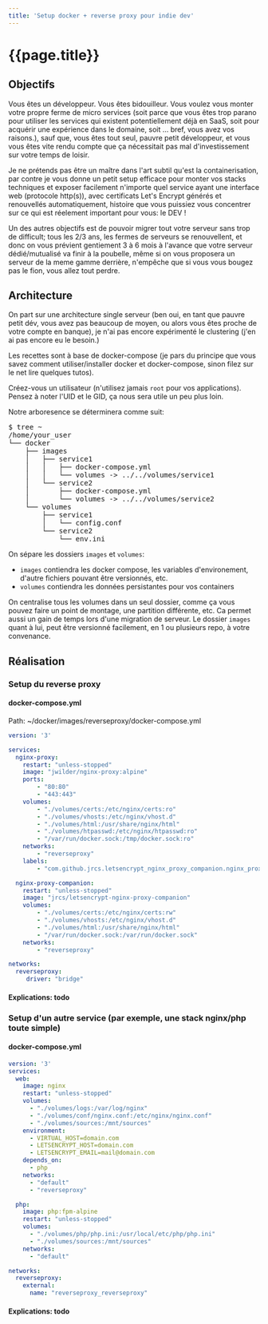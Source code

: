 ```yaml
---
title: 'Setup docker + reverse proxy pour indie dev'
---
```


# {{page.title}}

## Objectifs
Vous êtes un développeur. Vous êtes bidouilleur. Vous voulez vous monter votre propre ferme de micro services (soit parce que vous êtes trop parano pour utiliser les services qui existent potentiellement déjà en SaaS, soit pour acquérir une expérience dans le domaine, soit ... bref, vous avez vos raisons.), sauf que, vous êtes tout seul, pauvre petit développeur, et vous vous êtes vite rendu compte que ça nécessitait pas mal d'investissement sur votre temps de loisir.

Je ne prétends pas être un maître dans l'art subtil qu'est la containerisation, par contre je vous donne un petit setup efficace pour monter vos stacks techniques et exposer facilement n'importe quel service ayant une interface web (protocole http(s)), avec certificats Let's Encrypt générés et renouvellés automatiquement, histoire que vous puissiez vous concentrer sur ce qui est réelement important pour vous: le DEV !

Un des autres objectifs est de pouvoir migrer tout votre serveur sans trop de difficult; tous les 2/3 ans, les fermes de serveurs se renouvellent, et donc on vous prévient gentiement 3 à 6 mois à l'avance que votre serveur dédié/mutualisé va finir à la poubelle, même si on vous proposera un serveur de la meme gamme derrière, n'empêche que si vous vous bougez pas le fion, vous allez tout perdre.

## Architecture
On part sur une architecture single serveur (ben oui, en tant que pauvre petit dév, vous avez pas beaucoup de moyen, ou alors vous êtes proche de votre compte en banque), je n'ai pas encore expérimenté le clustering (j'en ai pas encore eu le besoin.)

Les recettes sont à base de docker-compose (je pars du principe que vous savez comment utiliser/installer docker et docker-compose, sinon filez sur le net lire quelques tutos).

Créez-vous un utilisateur (n'utilisez jamais `root` pour vos applications). Pensez à noter l'UID et le GID, ça nous sera utile un peu plus loin.

Notre arboresence se déterminera comme suit:
<pre>
$ tree ~
/home/your_user
└── docker
    ├── images
    │   ├── service1
    │   │   ├── docker-compose.yml
    │   │   └── volumes -> ../../volumes/service1
    │   └── service2
    │       ├── docker-compose.yml
    │       └── volumes -> ../../volumes/service2
    └── volumes
        ├── service1
        │   └── config.conf
        └── service2
            └── env.ini
</pre>

On sépare les dossiers `images` et `volumes`:
* `images` contiendra les docker compose, les variables d'environement, d'autre fichiers pouvant être versionnés, etc.
* `volumes` contiendra les données persistantes pour vos containers

On centralise tous les volumes dans un seul dossier, comme ça vous pouvez faire un point de montage, une partition différente, etc. Ca permet aussi un gain de temps lors d'une migration de serveur.
Le dossier `images` quant à lui, peut être versionné facilement, en 1 ou plusieurs repo, à votre convenance.

## Réalisation

### Setup du reverse proxy

#### docker-compose.yml
Path: ~/docker/images/reverseproxy/docker-compose.yml

```yaml
version: '3'

services:
  nginx-proxy:
    restart: "unless-stopped"
    image: "jwilder/nginx-proxy:alpine"
    ports:
        - "80:80"
        - "443:443"
    volumes:
        - "./volumes/certs:/etc/nginx/certs:ro"
        - "./volumes/vhosts:/etc/nginx/vhost.d"
        - "./volumes/html:/usr/share/nginx/html"
        - "./volumes/htpasswd:/etc/nginx/htpasswd:ro"
        - "/var/run/docker.sock:/tmp/docker.sock:ro"
    networks:
        - "reverseproxy"
    labels:
        - "com.github.jrcs.letsencrypt_nginx_proxy_companion.nginx_proxy"

  nginx-proxy-companion:
    restart: "unless-stopped"
    image: "jrcs/letsencrypt-nginx-proxy-companion"
    volumes:
        - "./volumes/certs:/etc/nginx/certs:rw"
        - "./volumes/vhosts:/etc/nginx/vhost.d"
        - "./volumes/html:/usr/share/nginx/html"
        - "/var/run/docker.sock:/var/run/docker.sock"
    networks:
        - "reverseproxy"

networks:
  reverseproxy:
     driver: "bridge"
```

#### Explications: todo

### Setup d'un autre service (par exemple, une stack nginx/php toute simple)

#### docker-compose.yml

```yaml
version: '3'
services:
  web:
    image: nginx
    restart: "unless-stopped"
    volumes:
      - "./volumes/logs:/var/log/nginx"
      - "./volumes/conf/nginx.conf:/etc/nginx/nginx.conf"
      - "./volumes/sources:/mnt/sources"
    environment:
      - VIRTUAL_HOST=domain.com
      - LETSENCRYPT_HOST=domain.com
      - LETSENCRYPT_EMAIL=mail@domain.com
    depends_on:
      - php
    networks:
      - "default"
      - "reverseproxy"

  php:
    image: php:fpm-alpine
    restart: "unless-stopped"
    volumes:
      - "./volumes/php/php.ini:/usr/local/etc/php/php.ini"
      - "./volumes/sources:/mnt/sources"
    networks:
      - "default"

networks:
  reverseproxy:
    external:
      name: "reverseproxy_reverseproxy"
```

#### Explications: todo
